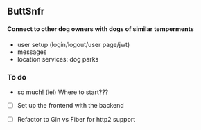 ## ButtSnfr

#### Connect to other dog owners with dogs of similar temperments

- user setup (login/logout/user page/jwt)
- messages
- location services: dog parks

### To do 
- so much! (lel) Where to start???
- [ ] Set up the frontend with the backend
- [ ] Refactor to Gin vs Fiber for http2 support

